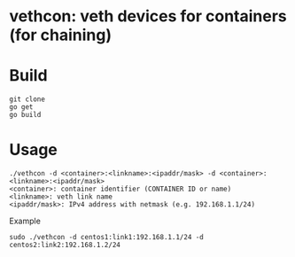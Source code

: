 # vethcon: veth devices for containers (for chaining)

# Build
	git clone 
    go get
	go build

# Usage

    ./vethcon -d <container>:<linkname>:<ipaddr/mask> -d <container>:<linkname>:<ipaddr/mask>
    <container>: container identifier (CONTAINER ID or name)
    <linkname>: veth link name
    <ipaddr/mask>: IPv4 address with netmask (e.g. 192.168.1.1/24)

Example

    sudo ./vethcon -d centos1:link1:192.168.1.1/24 -d centos2:link2:192.168.1.2/24
